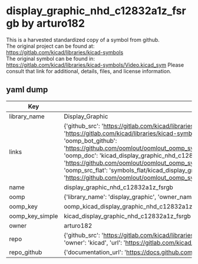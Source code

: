 # display_graphic_nhd_c12832a1z_fsrgb by arturo182  
This is a harvested standardized copy of a symbol from github.  
The original project can be found at:  
https://gitlab.com/kicad/libraries/kicad-symbols  
The original symbol can be found in:
https://gitlab.com/kicad/libraries/kicad-symbols/Video.kicad_sym
Please consult that link for additional, details, files, and license information.  
## yaml dump  
| Key | Value |  
| --- | --- |  
| library_name | Display_Graphic |  
| links | {'github_src': 'https://gitlab.com/kicad/libraries/kicad-symbols/Video.kicad_sym', 'github_src_repo': 'https://gitlab.com/kicad/libraries/kicad-symbols', 'oomp_bot': 'kicad_display_graphic_nhd_c12832a1z_fsrgb/working', 'oomp_bot_github': 'https://github.com/oomlout/oomlout_oomp_symbol_bot/tree/main/kicad_display_graphic_nhd_c12832a1z_fsrgb/working', 'oomp_doc': 'kicad_display_graphic_nhd_c12832a1z_fsrgb/working', 'oomp_doc_github': 'https://github.com/oomlout/oomlout_oomp_symbol_doc/tree/main/kicad_display_graphic_nhd_c12832a1z_fsrgb/working', 'oomp_src_flat': 'symbols_flat/kicad_display_graphic_nhd_c12832a1z_fsrgb/working', 'oomp_src_flat_github': 'https://github.com/oomlout/oomlout_oomp_symbol_src/tree/main/kicad_display_graphic_nhd_c12832a1z_fsrgb/working'} |  
| name | display_graphic_nhd_c12832a1z_fsrgb |  
| oomp | {'library_name': 'display_graphic', 'owner_name': 'kicad', 'symbol_name': 'display_graphic_nhd_c12832a1z_fsrgb'} |  
| oomp_key | oomp_kicad_display_graphic_nhd_c12832a1z_fsrgb |  
| oomp_key_simple | kicad_display_graphic_nhd_c12832a1z_fsrgb |  
| owner | arturo182 |  
| repo | {'github_src': 'https://gitlab.com/kicad/libraries/kicad-symbols/Video.kicad_sym', 'name': 'libraries/kicad-symbols', 'owner': 'kicad', 'url': 'https://gitlab.com/kicad/libraries/kicad-symbols'} |  
| repo_github | {'documentation_url': 'https://docs.github.com/rest/repos/repos#get-a-repository', 'message': 'Not Found'} |  

